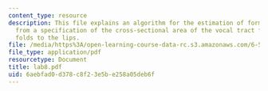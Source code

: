 ```yaml
---
content_type: resource
description: This file explains an algorithm for the estimation of formant frequencies
  from a specification of the cross-sectional area of the vocal tract from the vocal
  folds to the lips.
file: /media/https%3A/open-learning-course-data-rc.s3.amazonaws.com/6-542j-laboratory-on-the-physiology-acoustics-and-perception-of-speech-fall-2005/6aebfad0d378c8f23e5be258a05deb6f_lab8.pdf
file_type: application/pdf
resourcetype: Document
title: lab8.pdf
uid: 6aebfad0-d378-c8f2-3e5b-e258a05deb6f
---
```

